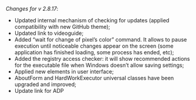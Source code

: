 _Changes for v 2.8.17_:
- Updated internal mechanism of checking for updates (applied compatibility with new GitHub theme);
- Updated link to videoguide;
- Added “wait for change of pixel’s color” command. It allows to pause execution until noticeable changes appear on the screen (some application has finished loading, some process has ended, etc);
- Added the registry access checker: it will show recommended actions for the executable file when Windows doesn’t allow saving settings;
- Applied new elements in user interface;
- AboutForm and HardWorkExecutor universal classes have been upgraded and improved;
- Update link for ADP
